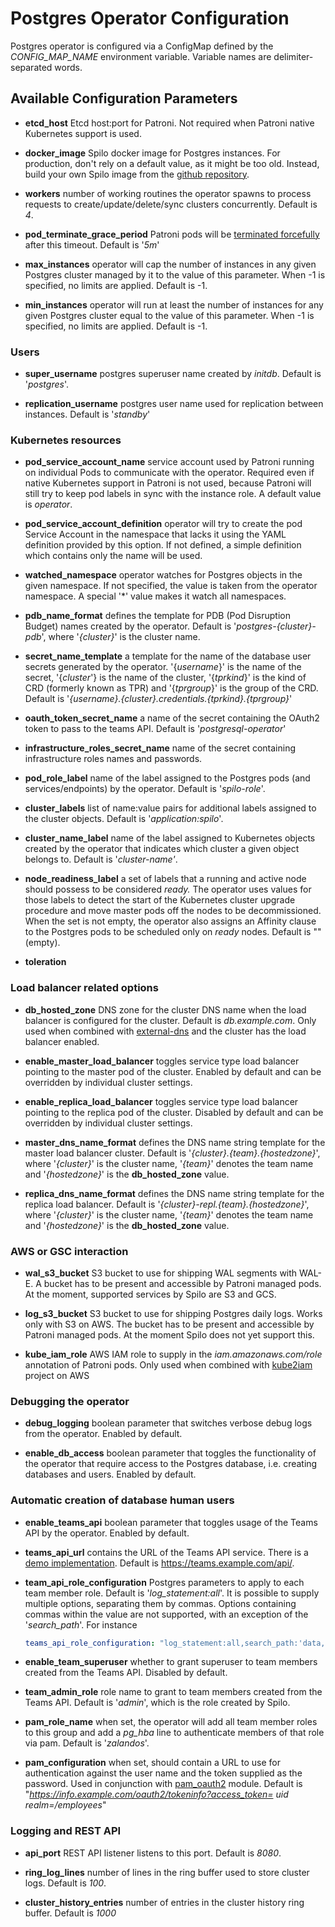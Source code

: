 Postgres Operator Configuration
===============================

Postgres operator is configured via a ConfigMap defined by the
*CONFIG_MAP_NAME* environment variable. Variable names are delimiter-separated
words.

Available Configuration Parameters
----------------------------------

* **etcd_host**
  Etcd host:port for Patroni. Not required when Patroni native Kubernetes
  support is used.

* **docker_image**
  Spilo docker image for Postgres instances. For production, don't rely on a
  default value, as it might be too old. Instead, build your own Spilo image
  from the [github repository](github.com/zalando/spilo).

* **workers**
  number of working routines the operator spawns to process requests to
  create/update/delete/sync clusters concurrently. Default is *4*.

* **pod_terminate_grace_period**
  Patroni pods will be [terminated
  forcefully](https://kubernetes.io/docs/concepts/workloads/pods/pod/#termination-of-pods)
  after this timeout. Default is '*5m*'

* **max_instances**
  operator will cap the number of instances in any given Postgres cluster
  managed by it to the value of this parameter. When -1 is specified, no limits
  are applied. Default is -1.

* **min_instances**
  operator will run at least the number of instances for any given Postgres
  cluster equal to the value of this parameter. When -1 is specified, no limits
  are applied. Default is -1.

### Users
* **super_username**
  postgres superuser name created by *initdb*. Default is '*postgres*'.

* **replication_username**
  postgres user name used for replication between instances. Default is
  '*standby*'

### Kubernetes resources
* **pod_service_account_name**
  service account used by Patroni running on individual Pods to communicate
  with the operator. Required even if native Kubernetes support in Patroni is
  not used, because Patroni will still try to keep pod labels in sync with the
  instance role. A default value is *operator*.

* **pod_service_account_definition**
  operator will try to create the pod Service Account in the namespace that
  lacks it using the YAML definition provided by this option. If not defined, a
  simple definition which contains only the name will be used.

* **watched_namespace**
  operator watches for Postgres objects in the given namespace. If not
  specified, the value is taken from the operator namespace. A special '*'
  value makes it watch all namespaces.

* **pdb_name_format**
 defines the template for PDB (Pod Disruption Budget) names created by the
 operator. Default is '*postgres-{cluster}-pdb*', where '*{cluster}*' is the
 cluster name.

* **secret_name_template**
  a template for the name of the database user secrets generated by the
  operator. '{*username*}' is the name of the secret, '{*cluster*'} is the name
  of the cluster, '{*tprkind*}' is the kind of CRD (formerly known as TPR) and
  '{*tprgroup*}' is the group of the CRD. Default is
  '*{username}.{cluster}.credentials.{tprkind}.{tprgroup}*'

* **oauth_token_secret_name**
  a name of the secret containing the OAuth2 token to pass to the teams API.
  Default is '*postgresql-operator*'

* **infrastructure_roles_secret_name**
  name of the secret containing infrastructure roles names and passwords.

* **pod_role_label**
  name of the label assigned to the Postgres pods (and services/endpoints) by
  the operator. Default is '*spilo-role*'.

* **cluster_labels**
  list of name:value pairs for additional labels assigned to the cluster objects. Default is '*application:spilo*'.

* **cluster_name_label**
  name of the label assigned to Kubernetes objects created by the operator that
  indicates which cluster a given object belongs to. Default is
  '*cluster-name'*.

* **node_readiness_label**
  a set of labels that a running and active node should possess to be
  considered *ready.* The operator uses values for those labels to detect the
  start of the Kubernetes cluster upgrade procedure and move master pods off
  the nodes to be decommissioned. When the set is not empty, the operator also
  assigns an Affinity clause to the Postgres pods to be scheduled only on
  *ready* nodes. Default is "" (empty).

* **toleration**

### Load balancer related options
* **db_hosted_zone**
  DNS zone for the cluster DNS name when the load balancer is configured for
  the cluster. Default is *db.example.com*. Only used when combined with
  [external-dns](https://github.com/kubernetes-incubator/external-dns) and the
  cluster has the load balancer enabled.

* **enable_master_load_balancer**
  toggles service type load balancer pointing to the master pod of the cluster.
  Enabled by default and can be overridden by individual cluster settings.

* **enable_replica_load_balancer**
  toggles service type load balancer pointing to the replica pod of the cluster.
  Disabled by default and can be overridden by individual cluster settings.

* **master_dns_name_format**
  defines the DNS name string template for the master load balancer cluster.
  Default is '*{cluster}.{team}.{hostedzone}*', where '*{cluster}*' is the cluster
  name, '*{team}*' denotes the team name and '*{hostedzone}*' is the
  **db_hosted_zone** value.

* **replica_dns_name_format**
  defines the DNS name string template for the replica load balancer. Default
  is '*{cluster}-repl.{team}.{hostedzone}*', where '*{cluster}*' is the cluster
  name, '*{team}*' denotes the team name and '*{hostedzone}*' is the
  **db_hosted_zone** value.
 
### AWS or GSC interaction
* **wal_s3_bucket**
  S3 bucket to use for shipping WAL segments with WAL-E. A bucket has to be
  present and accessible by Patroni managed pods. At the moment, supported
  services by Spilo are S3 and GCS.

* **log_s3_bucket**
  S3 bucket to use for shipping Postgres daily logs. Works only with S3 on AWS.
  The bucket has to be present and accessible by Patroni managed pods. At the
  moment Spilo does not yet support this.

* **kube_iam_role**
  AWS IAM role to supply in the *iam.amazonaws.com/role* annotation of Patroni
  pods. Only used when combined with
  [kube2iam](https://github.com/jtblin/kube2iam) project on AWS

### Debugging the operator
* **debug_logging**
  boolean parameter that switches verbose debug logs from the operator. Enabled
  by default.

* **enable_db_access**
  boolean parameter that toggles the functionality of the operator that require
  access to the Postgres database, i.e. creating databases and users. Enabled
  by default.

### Automatic creation of database human users
* **enable_teams_api**
  boolean parameter that toggles usage of the Teams API by the operator.
  Enabled by default.

* **teams_api_url**
  contains the URL of the Teams API service. There is a [demo
  implementation](https://github.com/ikitiki/fake-teams-api). Default is
  https://teams.example.com/api/. 

* **team_api_role_configuration**
  Postgres parameters to apply to each team member role. Default is
  '*log_statement:all*'. It is possible to supply multiple options, separating
  them by commas. Options containing commas within the value are not supported,
  with an exception of the '*search_path*'. For instance 

  ```yaml
  teams_api_role_configuration: "log_statement:all,search_path:'data,public'"
  ```

* **enable_team_superuser**
  whether to grant superuser to team members created from the Teams API.
  Disabled by default.

* **team_admin_role**
  role name to grant to team members created from the Teams API. Default is
  '*admin*', which is the role created by Spilo.

* **pam_role_name**
  when set, the operator will add all team member roles to this group and add
  a *pg_hba* line to authenticate members of that role via pam. Default is '*zalandos*'.

* **pam_configuration**
  when set, should contain a URL to use for authentication against the user
  name and the token supplied as the password.  Used in conjunction with
  [pam_oauth2](https://github.com/CyberDem0n/pam-oauth2) module. Default is
  "*https://info.example.com/oauth2/tokeninfo?access_token= uid
  realm=/employees*"

### Logging and REST API
* **api_port**
  REST API listener listens to this port. Default is *8080*.

* **ring_log_lines**
  number of lines in the ring buffer used to store cluster logs. Default is *100*.

* **cluster_history_entries**
  number of entries in the cluster history ring buffer. Default is *1000*

